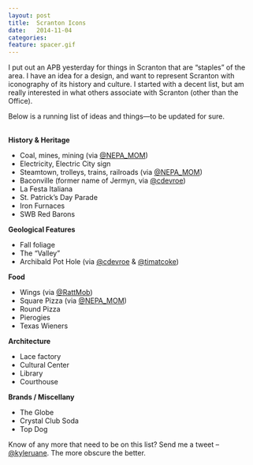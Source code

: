```yaml
---
layout: post
title:  Scranton Icons
date:   2014-11-04
categories:
feature: spacer.gif
---
```

I put out an APB yesterday for things in Scranton that are “staples” of the area. I have an idea for a design, and want to represent Scranton with iconography of its history and culture. I started with a decent list, but am really interested in what others associate with Scranton (other than the Office).

Below is a running list of ideas and things—to be updated for sure.



<br>**History & Heritage**

+ Coal, mines, mining (via [@NEPA_MOM](https://twitter.com/NEPA_MOM))
+ Electricity, Electric City sign
+ Steamtown, trolleys, trains, railroads (via [@NEPA_MOM](https://twitter.com/NEPA_MOM))
+ Baconville (former name of Jermyn, via [@cdevroe](https://twitter.com/cdevroe))
+ La Festa Italiana
+ St. Patrick’s Day Parade
+ Iron Furnaces
+ SWB Red Barons


**Geological Features**

+ Fall foliage
+ The “Valley”
+ Archibald Pot Hole (via [@cdevroe](https://twitter.com/cdevroe) & [@timatcoke](https://twitter.com/timatcoke))


**Food**

+ Wings (via [@RattMob](https://twitter.com/RattMob))
+ Square Pizza (via [@NEPA_MOM](https://twitter.com/NEPA_MOM))
+ Round Pizza
+ Pierogies
+ Texas Wieners


**Architecture**

+ Lace factory
+ Cultural Center
+ Library
+ Courthouse


**Brands / Miscellany**

+ The Globe
+ Crystal Club Soda
+ Top Dog



Know of any more that need to be on this list? Send me a tweet – [@kyleruane](https://twitter.com/kyleruane). The more obscure the better.

